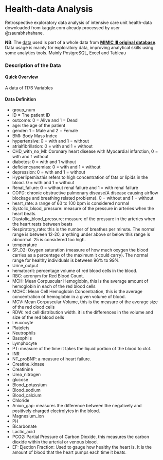 # Health-data Analysis
Retrospective exploratory data analysis of intensive care unit health-data downloaded from kaggle.com already processed by user @saurabhshahane.

**NB**: The [data](https://www.kaggle.com/datasets/saurabhshahane/in-hospital-mortality-prediction) used is part of a whole data from [**MIMIC III original database**](https://www.kaggle.com/datasets/drscarlat/mimic2-original-icu/download?datasetVersionNumber=1). Data usage is mainly for exploratory data, improving analytical skills using some analytics tools. Mainly PostgreSQL, Excel and Tableau
### Description of the Data
#### Quick Overview
A data of 1176 Variables 

#### Data Definition
* group_num
* ID = The patient ID
* outcome: 0 = Alive and 1 = Dead
* age: the age of the patient
* gender: 1 = Male and 2 = Female
* BMI: Body Mass Index
* hypertensive: 0 = with and 1 = without
* atrialfibrillation: 0 = with and 1 = without
* CHD_with_no_MI: Coronary heart disease with Myocardial infarction, 0 = with and 1 without
* diabetes: 0 = with and 1 without
* deficiencyanemias: 0 = with and 1 = without
* depression: 0 = with and 1 = without
* Hyperlipemia:this refers to high concentration of fats or lipids in the blood. 0 = with and 1 = without
* Renal_failure: 0 = without renal failure and 1 = with renal failure
* COPD: chronic obstructive pulmonary disease(A disease causing airflow blockage and breathing related problems). 0 = without and 1 = without
* heart_rate: a range of 60 to 100 bpm is considered normal
* Systolic_blood_pressure: measure of the pressure in arteries when the heart beats.
* Diastolic_blood_pressure: measure of the pressure in the arteries when the heart rests between beats
* Respiratory_rate: this is the number of breathes per minute. The normal range is between 12-20, anything under above or below this range is abnormal. 25 is considered too high.
* temperature
* SP_O2: Oxygen saturation (measure of how much oxygen the blood carries as a percentage of the maximum it could carry). The normal range for healthy individuals is between 96% to 99%
* Urine_output
* hematocrit: percentage volume of red blood cells in the blood.
* RBC: acronym for Red Blood Count.
* MCH: Mean Corpuscular Hemoglobin, this is the average amount of hemoglobin in each of the red blood cells
* MCHC: Mean Cell Hemoglobin Concentration, this is the average concentration of hemoglobin in a given volume of blood.
* MCV: Mean Corpuscular Volume, this is the measure of the average size of the red clood cells
* RDW: red cell distribution width. it is the differences in the volume and size of the red blood cells
* Leucocyte
* Platelets
* Neutrophils
* Basophils
* Lymphocyte
* PT: measure of the time it takes the liquid portion of the blood to clot.
* INR
* NT_proBNP: a measure of heart failure.
* Creatine_kinase
* Creatinine
* Urea_nitrogen
* glucose
* Blood_potassium
* Blood_sodium
* Blood_calcium
* Chloride
* Anion_gap: measures the difference between the negatively and positively charged electrolytes in the blood.
* Magnesium_ion
* PH
* Bicarbonate
* Lactic_acid
* PCO2: Partial Pressure of Carbon Dioxide, this measures the carbon dioxide within the arterial or venous blood.
* EF: Ejection Fraction: Used to gauge how healthy the heart is. It is the amount of blood that the heart pumps each time it beats.